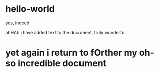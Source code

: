 # hello-world
yes, indeed

ahHAh i have added text to the document, truly wonderful
# yet again i return to fOrther my oh-so incredible document
